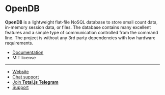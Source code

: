 # OpenDB

__OpenDB__ is a lightweight flat-file NoSQL database to store small count data, in-memory session data, or files. The database contains many excellent features and a simple type of communication controlled from the command line. The project is without any 3rd party dependencies with low hardware requirements.

- [Documentation](https://docs.totaljs.com/opendb/)
- MIT license

---

- [Website](https://www.totaljs.com/opendb/)
- [Chat support](https://platform.totaljs.com/?open=messenger)
- [Join __Total.js Telegram__](https://t.me/totalplatform)
- [Support](https://www.totaljs.com/support/)